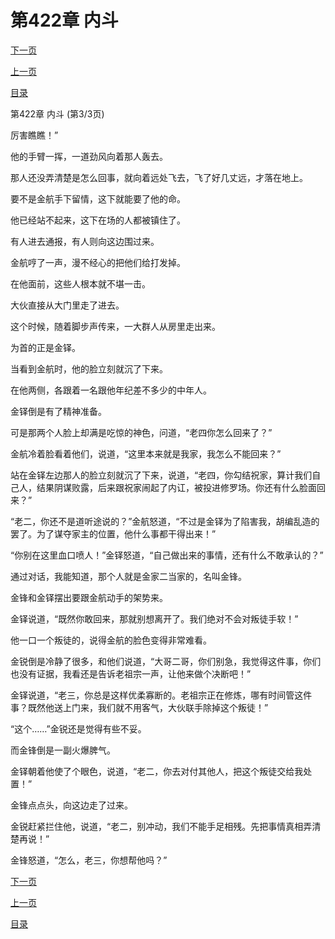 <h1>第422章   内斗</h1>
            <div><p><a href="./1266_%E7%AC%AC423%E7%AB%A0_%E9%94%8B%E8%8A%92%E5%88%9D%E6%BC%8F.md">下一页</a></p><p><a href="./1264_%E7%AC%AC422%E7%AB%A0_%E5%86%85%E6%96%97.md">上一页</a></p><p><a href="../">目录</a></p></div>
            <div><p>第422章   内斗 (第3/3页)</p><p>厉害瞧瞧！”</p><p>他的手臂一挥，一道劲风向着那人轰去。</p><p>那人还没弄清楚是怎么回事，就向着远处飞去，飞了好几丈远，才落在地上。</p><p>要不是金航手下留情，这下就能要了他的命。</p><p>他已经站不起来，这下在场的人都被镇住了。</p><p>有人进去通报，有人则向这边围过来。</p><p>金航哼了一声，漫不经心的把他们给打发掉。</p><p>在他面前，这些人根本就不堪一击。</p><p>大伙直接从大门里走了进去。</p><p>这个时候，随着脚步声传来，一大群人从房里走出来。</p><p>为首的正是金铎。</p><p>当看到金航时，他的脸立刻就沉了下来。</p><p>在他两侧，各跟着一名跟他年纪差不多少的中年人。</p><p>金铎倒是有了精神准备。</p><p>可是那两个人脸上却满是吃惊的神色，问道，“老四你怎么回来了？”</p><p>金航冷着脸看着他们，说道，“这里本来就是我家，我怎么不能回来？”</p><p>站在金铎左边那人的脸立刻就沉了下来，说道，“老四，你勾结祝家，算计我们自己人，结果阴谋败露，后来跟祝家闹起了内讧，被投进修罗场。你还有什么脸面回来？”</p><p>“老二，你还不是道听途说的？”金航怒道，“不过是金铎为了陷害我，胡编乱造的罢了。为了谋夺家主的位置，他什么事都干得出来！”</p><p>“你别在这里血口喷人！”金铎怒道，“自己做出来的事情，还有什么不敢承认的？”</p><p>通过对话，我能知道，那个人就是金家二当家的，名叫金锋。</p><p>金锋和金铎摆出要跟金航动手的架势来。</p><p>金铎说道，“既然你敢回来，那就别想离开了。我们绝对不会对叛徒手软！”</p><p>他一口一个叛徒的，说得金航的脸色变得非常难看。</p><p>金锐倒是冷静了很多，和他们说道，“大哥二哥，你们别急，我觉得这件事，你们也没有证据，我看还是告诉老祖宗一声，让他来做个决断吧！”</p><p>金铎说道，“老三，你总是这样优柔寡断的。老祖宗正在修炼，哪有时间管这件事？既然他送上门来，我们就不用客气，大伙联手除掉这个叛徒！”</p><p>“这个……”金锐还是觉得有些不妥。</p><p>而金锋倒是一副火爆脾气。</p><p>金铎朝着他使了个眼色，说道，“老二，你去对付其他人，把这个叛徒交给我处置！”</p><p>金锋点点头，向这边走了过来。</p><p>金锐赶紧拦住他，说道，“老二，别冲动，我们不能手足相残。先把事情真相弄清楚再说！”</p><p>金锋怒道，“怎么，老三，你想帮他吗？”</p></div>
            <div><p><a href="./1266_%E7%AC%AC423%E7%AB%A0_%E9%94%8B%E8%8A%92%E5%88%9D%E6%BC%8F.md">下一页</a></p><p><a href="./1264_%E7%AC%AC422%E7%AB%A0_%E5%86%85%E6%96%97.md">上一页</a></p><p><a href="../">目录</a></p></div>